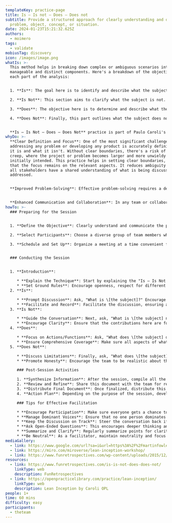 ```yaml
---
templateKey: practice-page
title: Is – Is not – Does – Does not
subtitle: Provide a structured approach for clearly understanding and defining a
  problem, object, concept, or situation.
date: 2024-01-23T15:21:32.625Z
authors:
  - moimero
tags:
  - validate
mobiusTag: discovery
icon: /images/image.png
whatIs: >-
  This method helps in breaking down complex or ambiguous scenarios into more
  manageable and distinct components. Here's a breakdown of the objectives for
  each part of the analysis:


  1. **Is**: The goal here is to identify and describe what the subject of the analysis actually is. This part focuses on the characteristics, attributes, qualities, or properties that are definitively present. By specifying what the subject is, you provide a clear and concise description that forms the foundation for further analysis.

  2. **Is Not**: This section aims to clarify what the subject is not. It's about distinguishing the subject from other similar or related entities. This helps in avoiding confusion and setting clear boundaries for what is being considered. By understanding what the subject is not, you prevent scope creep and keep the focus on the relevant aspects.

  3. **Does**: The objective here is to determine and describe what the subject does. This involves outlining the actions, functions, behaviors, or roles of the subject. It's crucial for understanding the capabilities or effects of the subject, which is particularly important in problem-solving and product development.

  4. **Does Not**: Finally, this part outlines what the subject does not do. It's about understanding the limitations or non-functions of the subject. This is particularly useful for setting realistic expectations, understanding constraints, and identifying potential areas for improvement or innovation.


  **Is – Is Not – Does – Does Not** practice is part of Paulo Caroli's Lean Inception methodology, it's a versatile and effective tool that can be applied in many other contexts, independently of Lean Inception.
whyDo: >-
  **Clear Definition and Focus**: One of the most significant challenges in
  addressing any problem or developing any product is accurately defining what
  it is and what it isn't. Without clear boundaries, there's a risk of scope
  creep, where the project or problem becomes larger and more unwieldy than
  initially intended. This practice helps in setting clear boundaries, ensuring
  that the focus remains on the relevant aspects. It reduces ambiguity and helps
  all stakeholders have a shared understanding of what is being discussed or
  addressed.


  **Improved Problem-Solving**: Effective problem-solving requires a deep and precise understanding of the problem. By breaking down what the problem is and isn’t, and what it does and doesn’t do, you can identify the root cause more effectively. This methodical breakdown can lead to more effective solutions, as it prevents overlooking critical aspects of the problem and ensures that the solutions are targeted and appropriate.


  **Enhanced Communication and Collaboration**: In any team or collaborative environment, communication is key. The "Is – Is Not – Does – Does Not" practice provides a common language and framework for discussion. It helps in aligning team members’ understanding and perspectives, reducing misunderstandings and misinterpretations. This clarity is crucial, especially in complex projects or when dealing with interdisciplinary teams, where each member might have different areas of expertise and viewpoints.
howTo: >-
  ### Preparing for the Session


  1. **Define the Objective**: Clearly understand and communicate the purpose of the session to the team. What are you trying to analyze or solve?

  2. **Select Participants**: Choose a diverse group of team members who have different perspectives or expertise related to the subject.

  3. **Schedule and Set Up**: Organize a meeting at a time convenient for all. Ensure the meeting space (physical or virtual) is conducive to open discussion.


  ### Conducting the Session


  1. **Introduction**:

     * **Explain the Technique**: Start by explaining the "Is – Is Not – Does – Does Not" method and its importance.
     * **Set Ground Rules**: Encourage openness, respect for different opinions, and a non-judgmental environment.
  2. **Is**:

     * **Prompt Discussion**: Ask, "What is \[the subject]?" Encourage team members to describe what they believe the subject definitely is.
     * **Facilitate and Record**: Facilitate the discussion, ensuring all voices are heard. Record all valid points on a visible medium like a whiteboard or shared document.
  3. **Is Not**:

     * **Guide the Conversation**: Next, ask, "What is \[the subject] not?" This helps in setting boundaries and clarifying misconceptions.
     * **Encourage Clarity**: Ensure that the contributions here are focused on what the subject explicitly is not, avoiding overlaps with the "Is" category.
  4. **Does**:

     * **Focus on Actions/Functions**: Ask, "What does \[the subject] do?" This should bring out the functions, actions, or roles of the subject.
     * **Ensure Comprehensive Coverage**: Make sure all aspects of what the subject does are covered, prompting the team as needed.
  5. **Does Not**:

     * **Discuss Limitations**: Finally, ask, "What does \[the subject] not do?" This part is crucial for understanding limitations or misconceptions about the subject's capabilities.
     * **Promote Honesty**: Encourage the team to be realistic about the limitations, which is often crucial for problem-solving.

     ### Post-Session Activities

     1. **Synthesize Information**: After the session, compile all the points discussed into a coherent document.
     2. **Review and Refine**: Share this document with the team for review. Ask for any additional thoughts or refinements.
     3. **Distribute Final Document**: Once finalized, distribute this document to the team and relevant stakeholders.
     4. **Action Plan**: Depending on the purpose of the session, develop an action plan based on the insights gained.

     ### Tips for Effective Facilitation

     * **Encourage Participation**: Make sure everyone gets a chance to speak. Be attentive to quieter team members who might have valuable insights.
     * **Manage Dominant Voices**: Ensure that no one person dominates the conversation. Facilitate a balanced discussion.
     * **Keep the Discussion on Track**: Steer the conversation back if it strays too far from the topic.
     * **Ask Open-Ended Questions**: This encourages deeper thinking and more detailed responses.
     * **Summarize and Clarify**: Regularly summarize points for clarity and to ensure accurate recording of ideas.
     * **Be Neutral**: As a facilitator, maintain neutrality and focus on guiding the discussion rather than contributing content.
mediaGallery:
  - link: https://www.google.com/url?sa=i&url=https%3A%2F%2Fmartinfowler.com%2Farticles%2Flean-inception%2Fproduct-is-isnot.html&psig=AOvVaw0lfRxBpEY4-P_r-1Qgj31W&ust=1706112529424000&source=images&cd=vfe&opi=89978449&ved=0CBIQjRxqFwoTCPjDsszy84MDFQAAAAAdAAAAABAJ
  - link: https://miro.com/miroverse/lean-inception-workshop/
  - link: https://www.funretrospectives.com/wp-content/uploads/2015/12/FunRetro_IsIsnotDoesDoesNot-e1607560574640-871x1024.png
resources:
  - link: https://www.funretrospectives.com/is-is-not-does-does-not/
    linkType: web
    description: FunRetrospectives
  - link: https://openpracticelibrary.com/practice/lean-inception/
    linkType: web
    description: Lean Inception by Caroli OPL
people: 1+
time: 60 mins
difficulty: easy
participants:
  - theteam
---
```


